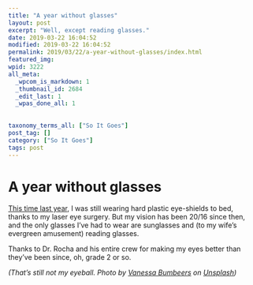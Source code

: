 ```yaml
---
title: "A year without glasses"
layout: post
excerpt: "Well, except reading glasses."
date: 2019-03-22 16:04:52
modified: 2019-03-22 16:04:52
permalink: 2019/03/22/a-year-without-glasses/index.html
featured_img: 
wpid: 3222
all_meta: 
  _wpcom_is_markdown: 1
  _thumbnail_id: 2684
  _edit_last: 1
  _wpas_done_all: 1
  
  
taxonomy_terms_all: ["So It Goes"]
post_tag: []
category: ["So It Goes"]
tags: post
---
```


# A year without glasses

[This time last year](https://patrickjohanneson.com/2018/03/20/a-marked-improvement/), I was still wearing hard plastic eye-shields to bed, thanks to my laser eye surgery. But my vision has been 20/16 since then, and the only glasses I’ve had to wear are sunglasses and (to my wife’s evergreen amusement) reading glasses.

Thanks to Dr. Rocha and his entire crew for making my eyes better than they’ve been since, oh, grade 2 or so.

*(That’s still not my eyeball. Photo by* [*Vanessa Bumbeers*](https://unsplash.com/photos/PkauYYJwdTQ?utm_source=unsplash&utm_medium=referral&utm_content=creditCopyText) *on* [*Unsplash*](https://unsplash.com/search/photos/eyeball?utm_source=unsplash&utm_medium=referral&utm_content=creditCopyText)*)*
